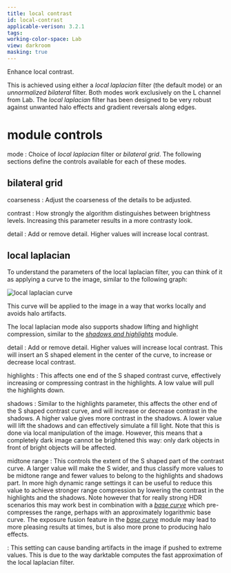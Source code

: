 ```yaml
---
title: local contrast
id: local-contrast
applicable-verison: 3.2.1
tags: 
working-color-space: Lab
view: darkroom
masking: true
---
```

Enhance local contrast. 

This is achieved using either a _local laplacian_ filter (the default mode) or an _unnormalized bilateral_ filter. Both modes work exclusively on the L channel from Lab. The _local laplacian_ filter has been designed to be very robust against unwanted halo effects and gradient reversals along edges.

# module controls

mode
: Choice of _local laplacian_ filter or _bilateral grid_. The following sections define the controls available for each of these modes. 

## bilateral grid

coarseness
: Adjust the coarseness of the details to be adjusted. 

contrast
: How strongly the algorithm distinguishes between brightness levels. Increasing this parameter results in a more contrasty look.

detail
: Add or remove detail. Higher values will increase local contrast.

## local laplacian

To understand the parameters of the local laplacian filter, you can think of it as applying a curve to the image, similar to the following graph:

![local laplacian curve](local-laplacian-curve.png)

This curve will be applied to the image in a way that works locally and avoids halo artifacts.

The local laplacian mode also supports shadow lifting and highlight compression, similar to the [_shadows and highlights_](shadows-and-highlights.md) module.

detail
: Add or remove detail. Higher values will increase local contrast. This will insert an S shaped element in the center of the curve, to increase or decrease local contrast.

highlights
: This affects one end of the S shaped contrast curve, effectively increasing or compressing contrast in the highlights. A low value will pull the highlights down.

shadows
: Similar to the highlights parameter, this affects the other end of the S shaped contrast curve, and will increase or decrease contrast in the shadows. A higher value gives more contrast in the shadows. A lower value will lift the shadows and can effectively simulate a fill light. Note that this is done via local manipulation of the image. However, this means that a completely dark image cannot be brightened this way: only dark objects in front of bright objects will be affected.

midtone range
: This controls the extent of the S shaped part of the contrast curve. A larger value will make the S wider, and thus classify more values to be midtone range and fewer values to belong to the highlights and shadows part. In more high dynamic range settings it can be useful to reduce this value to achieve stronger range compression by lowering the contrast in the highlights and the shadows. Note however that for really strong HDR scenarios this may work best in combination with a [_base curve_](./base-curve.md) which pre-compresses the range, perhaps with an approximately logarithmic base curve. The exposure fusion feature in the [_base curve_](./base-curve.md) module may lead to more pleasing results at times, but is also more prone to producing halo effects.

: This setting can cause banding artifacts in the image if pushed to extreme values. This is due to the way darktable computes the fast approximation of the local laplacian filter.
